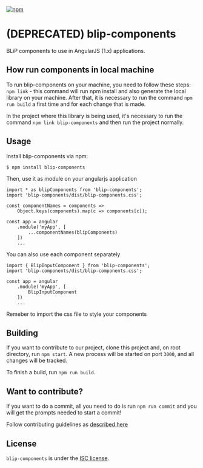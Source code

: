 [![npm](https://img.shields.io/npm/v/blip-components.svg)](https://www.npmjs.com/package/blip-components)

# (DEPRECATED) blip-components

BLiP components to use in AngularJS (1.x) applications. 


## How run components in local machine

To run blip-components on your machine, you need to follow these steps:
`npm link` - this command will run npm install and also generate the local library on your machine.
After that, it is necessary to run the command `npm run build` a first time and for each change that is made.

In the project where this library is being used, it's necessary to run the command `npm link blip-components` and then run the project normally.

## Usage

Install blip-components via npm:

```
$ npm install blip-components
```

Then, use it as module on your angularjs application

```
import * as blipComponents from 'blip-components';
import 'blip-components/dist/blip-components.css';

const componentNames = components =>
    Object.keys(components).map(c => components[c]);

const app = angular
    .module('myApp', [
        ...componentNames(blipComponents)
    ])
    ...
```

You can also use each component separately

```
import { BlipInputComponent } from 'blip-components';
import 'blip-components/dist/blip-components.css';

const app = angular
    .module('myApp', [
        BlipInputComponent
    ])
    ...
```

Remeber to import the css file to style your components

## Building

If you want to contribute to our project, clone this project and, on root directory, run `npm start`. A new process will be started
on port `3000`, and all changes will be tracked. 

To finish a build, run `npm run build`.

## Want to contribute?

If you want to do a commit, all you need to do is run `npm run commit` and you will get the prompts needed to start a commit!

Follow contributing guidelines as [described here](CONTRIBUTING.md)

## License
`blip-components` is under the [ISC license](https://opensource.org/licenses/ISC).


